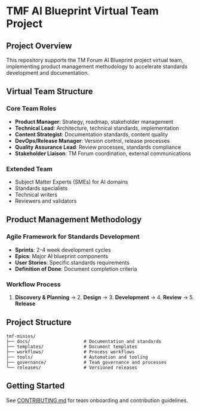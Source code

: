 # TMF AI Blueprint Virtual Team Project

## Project Overview
This repository supports the TM Forum AI Blueprint project virtual team, implementing product management methodology to accelerate standards development and documentation.

## Virtual Team Structure

### Core Team Roles
- **Product Manager**: Strategy, roadmap, stakeholder management
- **Technical Lead**: Architecture, technical standards, implementation
- **Content Strategist**: Documentation standards, content quality
- **DevOps/Release Manager**: Version control, release processes
- **Quality Assurance Lead**: Review processes, standards compliance
- **Stakeholder Liaison**: TM Forum coordination, external communications

### Extended Team
- Subject Matter Experts (SMEs) for AI domains
- Standards specialists
- Technical writers
- Reviewers and validators

## Product Management Methodology

### Agile Framework for Standards Development
- **Sprints**: 2-4 week development cycles
- **Epics**: Major AI blueprint components
- **User Stories**: Specific standards requirements
- **Definition of Done**: Document completion criteria

### Workflow Process
1. **Discovery & Planning** → 2. **Design** → 3. **Development** → 4. **Review** → 5. **Release**

## Project Structure
```
tmf-minios/
├── docs/                    # Documentation and standards
├── templates/               # Document templates
├── workflows/               # Process workflows
├── tools/                   # Automation and tooling
├── governance/              # Team governance and processes
└── releases/                # Versioned releases
```

## Getting Started
See [CONTRIBUTING.md](CONTRIBUTING.md) for team onboarding and contribution guidelines.
